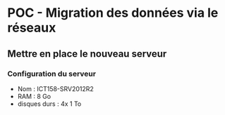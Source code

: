 # POC - Migration des données via le réseaux

## Mettre en place le nouveau serveur

### Configuration du serveur

* Nom : ICT158-SRV2012R2
* RAM : 8 Go
* disques durs : 4x 1 To

